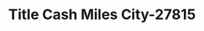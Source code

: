---
f_zip-code: 59301
f_state-code: MT
title: Title Cash Miles City-27815
f_phone: 406-232-8935
f_city-only: Miles City
f_address: 1905 Main State Miles City
f_location-unique-id: '27815'
slug: title-cash-miles-city-27815
updated-on: '2024-05-30T13:46:58.046Z'
created-on: '2024-05-30T13:36:59.803Z'
published-on: '2024-05-30T13:54:32.469Z'
f_city-state: cms/city/miles-city-mt.md
f_company: cms/company/title-cash-miles-city.md
f_state: cms/state/montana.md
layout: '[payday-loan].html'
tags: payday-loan
---